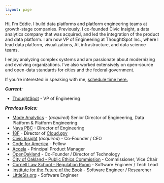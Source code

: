 ```yaml
---
layout: page 
---
```


Hi, I'm Eddie. I build data platforms and platform engineering teams at growth-stage companies. Previously, I co-founded Civic Insight, a data analytics company that was acquired, and led the integration of the product and data platform. I am now VP of Engineering at ThoughtSpot Inc., where I lead data platform, visualizations, AI, infrastructure, and data science teams. 

I enjoy analyzing complex systems and am passionate about modernizing and evolving organizations. I’ve also worked extensively on open-source and open-data standards for cities and the federal government.

If you're interested in speaking with me, <a href="https://tidycal.com/eddietejeda/30-minute-meeting">schedule time here.</a>

***Current:***

  - [ThoughtSpot](https://thoughtspot.com) - VP of Engineering

***Previous Roles:***

  - [Mode Analytics](https://mode.com) - (*acquired*) Senior Director of Engineering, Data Platform & Platform Engineering
  - [Nava PBC](https://navapbc.com) - Director of Engineering
  - [18F](https://cloud.gov) - Director of [Cloud.gov](https://cloud.gov)
  - [Civic Insight](http://civicinsight.com) (*acquired*) - Co-Founder / CEO 
  - [Code for America](https://codeforamerica.org) - Fellow 
  - [Accela](http://accela.com) - Principal Product Manager 
  - [OpenOakland](http://openoakland.org) - Co-Founder / Director of Technology 
  - [City of Oakland - Public Ethics Commission](https://www.oaklandca.gov/boards-commissions/public-ethics-commission) - Commissioner, Vice Chair 
  - [Cornell Law School - Regulation Room](https://web.archive.org/web/20120620221618/http://regulationroom.org/about/) - Software Engineer / Tech Lead 
  - [Institute for the Future of the Book](http://futureofthebook.org) - Software Engineer / Researcher  
  - [LittleSis.org](https://littlesis.org) - Software Engineer
